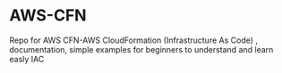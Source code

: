 # AWS-CFN
Repo for AWS CFN-AWS CloudFormation (Infrastructure As Code) , documentation, simple examples for beginners to understand and learn easly IAC 

